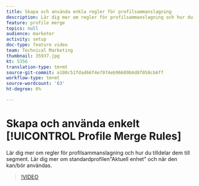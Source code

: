 ```yaml
---
title: Skapa och använda enkla regler för profilsammanslagning
description: Lär dig mer om regler för profilsammanslagning och hur du tilldelar dem till segment. Lär dig mer om standardprofilen"Aktuell enhet" och när den kan/bör användas.
feature: profile merge
topics: null
audience: marketer
activity: setup
doc-type: feature video
team: Technical Marketing
thumbnail: 35937.jpg
kt: 5356
translation-type: tm+mt
source-git-commit: a108c51fdad66f4e7974eb96609b6d8f058cb6ff
workflow-type: tm+mt
source-wordcount: '63'
ht-degree: 0%

---
```



# Skapa och använda enkelt [!UICONTROL Profile Merge Rules]

Lär dig mer om regler för profilsammanslagning och hur du tilldelar dem till segment. Lär dig mer om standardprofilen&quot;Aktuell enhet&quot; och när den kan/bör användas.

>[!VIDEO](https://video.tv.adobe.com/v/35937/?quality=12&learn=on)
